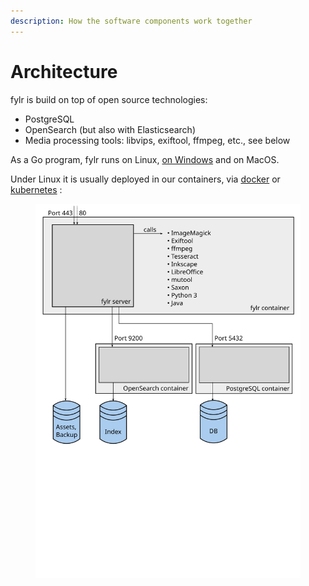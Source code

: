 ```yaml
---
description: How the software components work together
---
```


# Architecture

fylr is build on top of open source technologies:

* PostgreSQL
* OpenSearch (but also with Elasticsearch)
* Media processing tools: libvips, exiftool, ffmpeg, etc., see below

As a Go program, fylr runs on Linux, [on Windows](installation/windows.md) and on MacOS.

Under Linux it is usually deployed in our containers, via [docker](installation/#linux) or [kubernetes](installation/helm.md) :

<figure><img src="../.gitbook/assets/fylr-arch.svg" alt=""><figcaption></figcaption></figure>
